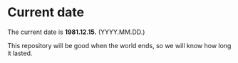 # Current date

The current date is **1981.12.15.** (YYYY.MM.DD.)

This repository will be good when the world ends, so we will know how long it lasted.